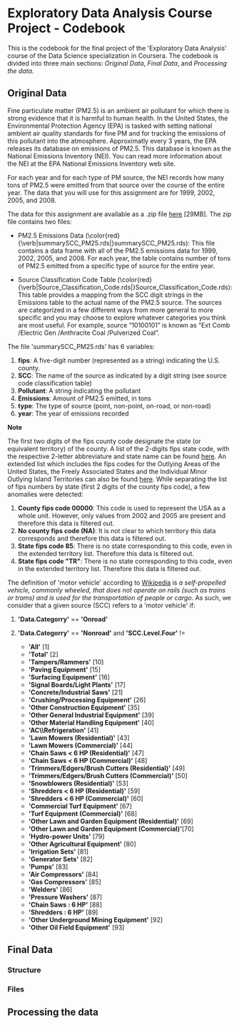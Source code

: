 # Exploratory Data Analysis Course Project - Codebook

This is the codebook for the final project of the 'Exploratory Data Analysis' course of the Data Science specialization in Coursera.
The codebook is divided into three main sections: _Original Data_, _Final Data_, and _Processing the data_.

## Original Data

Fine particulate matter (PM2.5) is an ambient air pollutant for which there is strong evidence that it is harmful to human health. In the United States, the Environmental Protection Agency (EPA) is tasked with setting national ambient air quality standards for fine PM and for tracking the emissions of this pollutant into the atmosphere. Approximatly every 3 years, the EPA releases its database on emissions of PM2.5. This database is known as the National Emissions Inventory (NEI). You can read more information about the NEI at the EPA National Emissions Inventory web site.

For each year and for each type of PM source, the NEI records how many tons of PM2.5 were emitted from that source over the course of the entire year. The data that you will use for this assignment are for 1999, 2002, 2005, and 2008.

The data for this assignment are available as a .zip file <a href="https://d396qusza40orc.cloudfront.net/exdata%2Fdata%2FNEI_data.zip">here</a> [29MB]. The zip file contains two files:

* PM2.5 Emissions Data (\color{red}{\verb|summarySCC_PM25.rds|}summarySCC_PM25.rds): This file contains a data frame with all of the PM2.5 emissions data for 1999, 2002, 2005, and 2008. For each year, the table contains number of tons of PM2.5 emitted from a specific type of source for the entire year.

* Source Classification Code Table (\color{red}{\verb|Source_Classification_Code.rds|}Source_Classification_Code.rds): This table provides a mapping from the SCC digit strings in the Emissions table to the actual name of the PM2.5 source. The sources are categorized in a few different ways from more general to more specific and you may choose to explore whatever categories you think are most useful. For example, source “10100101” is known as “Ext Comb /Electric Gen /Anthracite Coal /Pulverized Coal”.

The file 'summarySCC_PM25.rds' has 6 variables:

1. __fips__: A five-digit number (represented as a string) indicating the U.S. county. 
2. __SCC__: The name of the source as indicated by a digit string (see source code classification table)
3. __Pollutant__: A string indicating the pollutant
4. __Emissions__: Amount of PM2.5 emitted, in tons
5. __type__: The type of source (point, non-point, on-road, or non-road)
6. __year__: The year of emissions recorded


__Note__

The first two digits of the fips county code designate the state (or equivalent territory) of the county. A list of the 2-digits fips state code, with  the respective 2-letter abbreviature and  state name can be found <a href="https://www2.census.gov/geo/docs/reference/state.txt">here</a>. An extended list which includes the fips codes for the Outlying Areas of the United States, the Freely Associated States and the Individual Minor Outlying Island Territories can also be found <a href="https://www.census.gov/geo/reference/ansi_statetables.html">here</a>.
While separating the list of fips numbers by state (first 2 digits of the county fips code), a few anomalies were detected:

1. __County fips code 00000__: This code is used to represent the USA as a whole unit. However, only values from 2002 and 2005 are present and therefore this data is filtered out.
2. __No county fips code (NA)__: It is not clear to which territory this data corresponds and therefore this data is filtered out.
3. __State fips code 85__: There is no state corresponding to this code, even in the extended territory list. Therefore this data is filtered out.
4. __State fips code "TR"__: There is no state corresponding to this code, even in the extended territory list. Therefore this data is filtered out.

The definition of 'motor vehicle' according to <a href="https://en.wikipedia.org/wiki/Motor_vehicle">Wikipedia</a> is _a self-propelled vehicle, commonly wheeled, that does not operate on rails (such as trains or trams) and is used for the transportation of people or cargo_. As such, we consider that a given source (SCC) refers to a 'motor vehicle' if:

1. __'Data.Categorry'__ == __'Onroad'__
2. __'Data.Categorry'__ == __'Nonroad'__ and __'SCC.Level.Four'__ !=
    
    * __'All'__ [1]
    * __'Total'__ [2]
    * __'Tampers/Rammers'__ [10]
    * __'Paving Equipment'__ [15]
    * __'Surfacing Equipment'__ [16]
    * __'Signal Boards/Light Plants'__ [17]
    * __'Concrete/Industrial Saws'__ [21]
    * __'Crushing/Processing Equipment'__ [26]
    * __'Other Construction Equipment'__ [35]
    * __'Other General Industrial Equipment'__ [39]
    * __'Other Material Handling Equipment'__ [40]
    * __'AC\\\\Refrigeration'__ [41]
    * __'Lawn Mowers (Residential)'__ [43]
    * __'Lawn Mowers (Commercial)'__ [44]
    * __'Chain Saws < 6 HP (Residential)'__ [47]
    * __'Chain Saws < 6 HP (Commercial)'__ [48]
    * __'Trimmers/Edgers/Brush Cutters (Residential)'__ [49]
    * __'Trimmers/Edgers/Brush Cutters (Commercial)'__ [50]
    * __'Snowblowers (Residential)'__ [53]
    * __'Shredders < 6 HP (Residential)'__ [59]
    * __'Shredders < 6 HP (Commercial)'__ [60]
    * __'Commercial Turf Equipment'__ [67]
    * __'Turf Equipment (Commercial)'__ [68]
    * __'Other Lawn and Garden Equipment (Residential)'__ [69]
    * __'Other Lawn and Garden Equipment (Commercial)'__[70]
    * __'Hydro-power Units'__ [79]
    * __'Other Agricultural Equipment'__ [80]
    * __'Irrigation Sets'__ [81]
    * __'Generator Sets'__ [82]
    * __'Pumps'__ [83]
    * __'Air Compressors'__ [84]
    * __'Gas Compressors'__ [85]
    * __'Welders'__ [86]
    * __'Pressure Washers'__ [87]
    * __'Chain Saws : 6 HP'__ [88]
    * __'Shredders : 6 HP'__ [89]
    * __'Other Underground Mining Equipment'__ [92]
    * __'Other Oil Field Equipment'__ [93]

## Final Data

### Structure

### Files

## Processing the data

